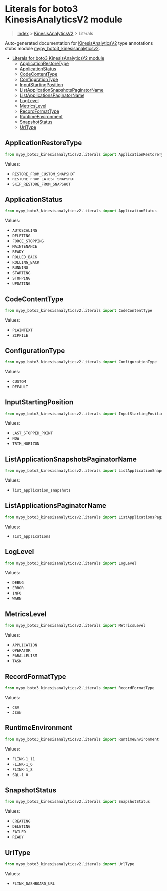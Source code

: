 # Literals for boto3 KinesisAnalyticsV2 module

> [Index](../README.md) > [KinesisAnalyticsV2](./README.md) > Literals

Auto-generated documentation for
[KinesisAnalyticsV2](https://boto3.amazonaws.com/v1/documentation/api/latest/reference/services/kinesisanalyticsv2.html#KinesisAnalyticsV2)
type annotations stubs module
[mypy_boto3_kinesisanalyticsv2](https://pypi.org/project/mypy-boto3-kinesisanalyticsv2/).

- [Literals for boto3 KinesisAnalyticsV2 module](#literals-for-boto3-kinesisanalyticsv2-module)
  - [ApplicationRestoreType](#applicationrestoretype)
  - [ApplicationStatus](#applicationstatus)
  - [CodeContentType](#codecontenttype)
  - [ConfigurationType](#configurationtype)
  - [InputStartingPosition](#inputstartingposition)
  - [ListApplicationSnapshotsPaginatorName](#listapplicationsnapshotspaginatorname)
  - [ListApplicationsPaginatorName](#listapplicationspaginatorname)
  - [LogLevel](#loglevel)
  - [MetricsLevel](#metricslevel)
  - [RecordFormatType](#recordformattype)
  - [RuntimeEnvironment](#runtimeenvironment)
  - [SnapshotStatus](#snapshotstatus)
  - [UrlType](#urltype)

## ApplicationRestoreType

```python
from mypy_boto3_kinesisanalyticsv2.literals import ApplicationRestoreType
```

Values:

- `RESTORE_FROM_CUSTOM_SNAPSHOT`
- `RESTORE_FROM_LATEST_SNAPSHOT`
- `SKIP_RESTORE_FROM_SNAPSHOT`

## ApplicationStatus

```python
from mypy_boto3_kinesisanalyticsv2.literals import ApplicationStatus
```

Values:

- `AUTOSCALING`
- `DELETING`
- `FORCE_STOPPING`
- `MAINTENANCE`
- `READY`
- `ROLLED_BACK`
- `ROLLING_BACK`
- `RUNNING`
- `STARTING`
- `STOPPING`
- `UPDATING`

## CodeContentType

```python
from mypy_boto3_kinesisanalyticsv2.literals import CodeContentType
```

Values:

- `PLAINTEXT`
- `ZIPFILE`

## ConfigurationType

```python
from mypy_boto3_kinesisanalyticsv2.literals import ConfigurationType
```

Values:

- `CUSTOM`
- `DEFAULT`

## InputStartingPosition

```python
from mypy_boto3_kinesisanalyticsv2.literals import InputStartingPosition
```

Values:

- `LAST_STOPPED_POINT`
- `NOW`
- `TRIM_HORIZON`

## ListApplicationSnapshotsPaginatorName

```python
from mypy_boto3_kinesisanalyticsv2.literals import ListApplicationSnapshotsPaginatorName
```

Values:

- `list_application_snapshots`

## ListApplicationsPaginatorName

```python
from mypy_boto3_kinesisanalyticsv2.literals import ListApplicationsPaginatorName
```

Values:

- `list_applications`

## LogLevel

```python
from mypy_boto3_kinesisanalyticsv2.literals import LogLevel
```

Values:

- `DEBUG`
- `ERROR`
- `INFO`
- `WARN`

## MetricsLevel

```python
from mypy_boto3_kinesisanalyticsv2.literals import MetricsLevel
```

Values:

- `APPLICATION`
- `OPERATOR`
- `PARALLELISM`
- `TASK`

## RecordFormatType

```python
from mypy_boto3_kinesisanalyticsv2.literals import RecordFormatType
```

Values:

- `CSV`
- `JSON`

## RuntimeEnvironment

```python
from mypy_boto3_kinesisanalyticsv2.literals import RuntimeEnvironment
```

Values:

- `FLINK-1_11`
- `FLINK-1_6`
- `FLINK-1_8`
- `SQL-1_0`

## SnapshotStatus

```python
from mypy_boto3_kinesisanalyticsv2.literals import SnapshotStatus
```

Values:

- `CREATING`
- `DELETING`
- `FAILED`
- `READY`

## UrlType

```python
from mypy_boto3_kinesisanalyticsv2.literals import UrlType
```

Values:

- `FLINK_DASHBOARD_URL`
